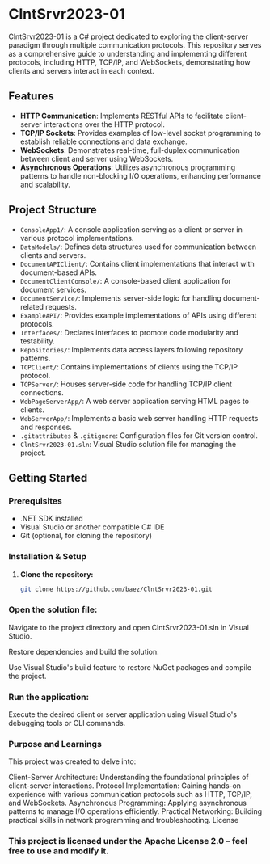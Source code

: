 # ClntSrvr2023-01

ClntSrvr2023-01 is a C# project dedicated to exploring the client-server paradigm through multiple communication protocols. This repository serves as a comprehensive guide to understanding and implementing different protocols, including HTTP, TCP/IP, and WebSockets, demonstrating how clients and servers interact in each context.

## Features

- **HTTP Communication**: Implements RESTful APIs to facilitate client-server interactions over the HTTP protocol.
- **TCP/IP Sockets**: Provides examples of low-level socket programming to establish reliable connections and data exchange.
- **WebSockets**: Demonstrates real-time, full-duplex communication between client and server using WebSockets.
- **Asynchronous Operations**: Utilizes asynchronous programming patterns to handle non-blocking I/O operations, enhancing performance and scalability.

## Project Structure

- `ConsoleApp1/`: A console application serving as a client or server in various protocol implementations.
- `DataModels/`: Defines data structures used for communication between clients and servers.
- `DocumentAPIClient/`: Contains client implementations that interact with document-based APIs.
- `DocumentClientConsole/`: A console-based client application for document services.
- `DocumentService/`: Implements server-side logic for handling document-related requests.
- `ExampleAPI/`: Provides example implementations of APIs using different protocols.
- `Interfaces/`: Declares interfaces to promote code modularity and testability.
- `Repositories/`: Implements data access layers following repository patterns.
- `TCPClient/`: Contains implementations of clients using the TCP/IP protocol.
- `TCPServer/`: Houses server-side code for handling TCP/IP client connections.
- `WebPageServerApp/`: A web server application serving HTML pages to clients.
- `WebServerApp/`: Implements a basic web server handling HTTP requests and responses.
- `.gitattributes` & `.gitignore`: Configuration files for Git version control.
- `ClntSrvr2023-01.sln`: Visual Studio solution file for managing the project.

## Getting Started

### Prerequisites

- .NET SDK installed
- Visual Studio or another compatible C# IDE
- Git (optional, for cloning the repository)

### Installation & Setup

1. **Clone the repository:**

   ```bash
   git clone https://github.com/baez/ClntSrvr2023-01.git

### Open the solution file:

Navigate to the project directory and open ClntSrvr2023-01.sln in Visual Studio.

Restore dependencies and build the solution:

Use Visual Studio's build feature to restore NuGet packages and compile the project.

### Run the application:

Execute the desired client or server application using Visual Studio's debugging tools or CLI commands.

### Purpose and Learnings
This project was created to delve into:

Client-Server Architecture: Understanding the foundational principles of client-server interactions.
Protocol Implementation: Gaining hands-on experience with various communication protocols such as HTTP, TCP/IP, and WebSockets.
Asynchronous Programming: Applying asynchronous patterns to manage I/O operations efficiently.
Practical Networking: Building practical skills in network programming and troubleshooting.
License

### This project is licensed under the Apache License 2.0 – feel free to use and modify it.
